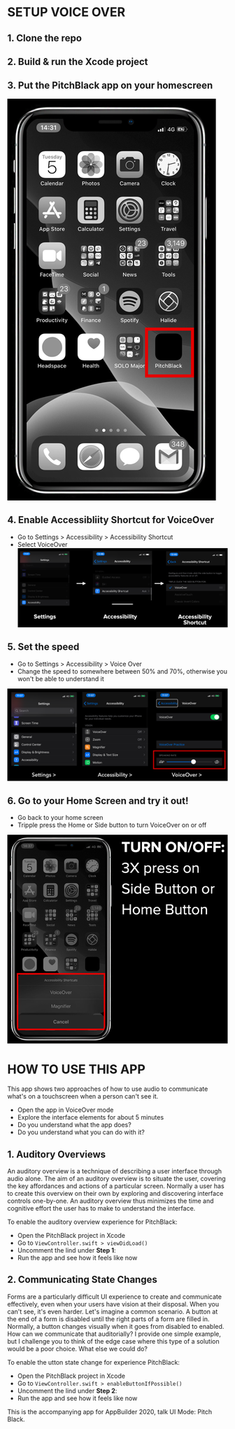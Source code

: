# SETUP VOICE OVER

## 1. Clone the repo

## 2. Build & run the Xcode project

## 3. Put the PitchBlack app on your homescreen 
![homescreen img](Img/homescreen.png)

## 4. Enable Accessibliity Shortcut for VoiceOver

* Go to Settings > Accessibility > Accessibility Shortcut
* Select VoiceOver
![accessibility shortcut img](Img/accessibilityShortcut.png)

## 5. Set the speed

* Go to Settings > Accessibility > Voice Over
* Change the speed to somewhere between 50% and 70%, otherwise you won't be able to understand it

![speed img](Img/speed.png)

## 6. Go to your Home Screen and try it out!
* Go back to your home screen
* Tripple press the Home or Side button to turn VoiceOver on or off

![vo shortcut img](Img/voShortcut.png)

# HOW TO USE THIS APP 

This app shows two approaches of how to use audio to communicate what's on a touchscreen when a person can't see it.

* Open the app in VoiceOver mode
* Explore the interface elements for about 5 minutes
* Do you understand what the app does?
* Do you understand what you can do with it?

## 1. Auditory Overviews

An auditory overview is a technique of describing a user interface through audio alone. The aim of an auditory overview is to situate the user, covering the key affordances and actions of a particular screen. Normally a user has to create this overview on their own by exploring and discovering interface controls one-by-one. An auditory overview thus minimizes the time and cognitive effort the user has to make to understand the interface.

To enable the auditory overview experience for PitchBlack:

* Open the PitchBlack project in Xcode
* Go to `ViewController.swift > viewDidLoad()`
* Uncomment the lind under **Step 1**:
* Run the app and see how it feels like now 

## 2. Communicating State Changes

Forms are a particularly difficult UI experience to create and communicate effectively, even when your users have vision at their disposal. When you can't see, it's even harder. Let's imagine a common scenario. A button at the end of a form is disabled until the right parts of a form are filled in. Normally, a button changes visually when it goes from disabled to enabled. How can we communicate that auditorially? I provide one simple example, but I challenge you to think of the edge case where this type of a solution would be a poor choice. What else we could do?

To enable the utton state change for experience PitchBlack:

* Open the PitchBlack project in Xcode
* Go to `ViewController.swift > enableButtonIfPossible()`
* Uncomment the lind under **Step 2**:
* Run the app and see how it feels like now 

This is the accompanying app for AppBuilder 2020, talk UI Mode: Pitch Black.
